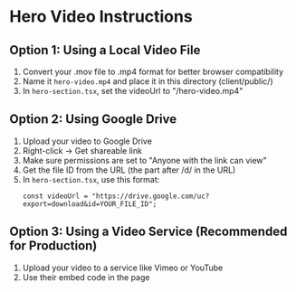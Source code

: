 # Hero Video Instructions

## Option 1: Using a Local Video File

1. Convert your .mov file to .mp4 format for better browser compatibility
2. Name it `hero-video.mp4` and place it in this directory (client/public/)
3. In `hero-section.tsx`, set the videoUrl to "/hero-video.mp4"

## Option 2: Using Google Drive

1. Upload your video to Google Drive
2. Right-click → Get shareable link
3. Make sure permissions are set to "Anyone with the link can view"
4. Get the file ID from the URL (the part after /d/ in the URL)
5. In `hero-section.tsx`, use this format:
   ```
   const videoUrl = "https://drive.google.com/uc?export=download&id=YOUR_FILE_ID";
   ```

## Option 3: Using a Video Service (Recommended for Production)

1. Upload your video to a service like Vimeo or YouTube
2. Use their embed code in the page